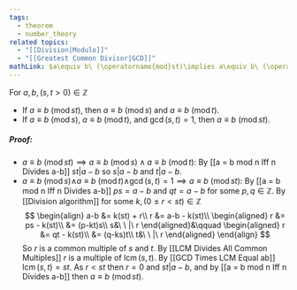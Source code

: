 ```yaml
---
tags:
  - theorem
  - number_theory
related topics:
  - "[[Division|Modulo]]"
  - "[[Greatest Common Divisor|GCD]]"
mathLink: $a\equiv b\ (\operatorname{mod}st)\implies a\equiv b\ (\operatorname{mod}\ s,t)$
---
```

For $a,b,(s,t>0)\in\mathbb{Z}$
- If $a\equiv b\ (\operatorname{mod}st)$, then $a\equiv b\ (\operatorname{mod}s)$ and $a\equiv b\ (\operatorname{mod}t)$.
- If $a\equiv b\ (\operatorname{mod}s)$, $a\equiv b\ (\operatorname{mod}t)$, and $\gcd(s,t)=1$, then $a\equiv b\ (\operatorname{mod}st)$.
##### Proof:
- $a\equiv b\ (\operatorname{mod}st)\implies a\equiv b\ (\operatorname{mod}s)\land a\equiv b\ (\operatorname{mod}t)$:
	By [[a = b mod n Iff n Divides a-b]] $st | a-b$ so $s|a-b$ and $t|a-b$.
- $a\equiv b\ (\operatorname{mod}s)$$\land a\equiv b\ (\operatorname{mod}t)$$\land\gcd(s,t)=1$$\implies a\equiv b\ (\operatorname{mod}st)$:
	By [[a = b mod n Iff n Divides a-b]] $ps = a-b$ and $qt=a-b$ for some $p,q\in\mathbb{Z}$. By [[Division algorithm]] for some $k,(0\leq r < st)\in\mathbb{Z}$$$
	\begin{align}
		a-b &= k(st) + r\\
		r &= a-b - k(st)\\
		\begin{aligned}
			r &= ps - k(st)\\
			&= (p-kt)s\\
			s&\ \ |\ r
		\end{aligned}&\qquad
		\begin{aligned}
			r &= qt - k(st)\\
			&= (q-ks)t\\
			t&\ \ |\ r
		\end{aligned}
	\end{align}
	$$So $r$ is a common multiple of $s$ and $t$. By [[LCM Divides All Common Multiples]] $r$ is a multiple of $\operatorname{lcm}(s,t)$. By [[GCD Times LCM Equal ab]] $\operatorname{lcm}(s,t)=st$. As $r<st$ then $r=0$ and $st|a-b$, and by [[a = b mod n Iff n Divides a-b]] then $a\equiv b\ (\operatorname{mod}st)$.